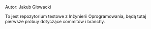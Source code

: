 Autor: Jakub Głowacki

To jest repozytorium testowe z Inżynierii Oprogramowania,
będą tutaj pierwsze próbuy dotyczące commitów i branchy.
